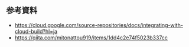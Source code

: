
## 参考資料
- https://cloud.google.com/source-repositories/docs/integrating-with-cloud-build?hl=ja
- https://qiita.com/mitonattou919/items/1dd4c2e74f5023b337cc